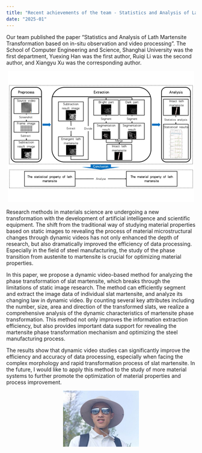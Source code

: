 ```yaml
---
title: "Recent achievements of the team - Statistics and Analysis of Lath Martensite Transformation based on in-situ observation and video processing"
date: "2025-01"
---
```


Our team published the paper “Statistics and Analysis of Lath Martensite Transformation based on in-situ observation and video processing”. The School of Computer Engineering and Science, Shanghai University was the first department, Yuexing Han was the first author, Ruiqi Li was the second author, and Xiangyu Xu was the corresponding author.

<p align="center">
  <img src="/images/indexPic/2025/lrq_Paper.png" />
</p>

Research methods in materials science are undergoing a new transformation with the development of artificial intelligence and scientific equipment. The shift from the traditional way of studying material properties based on static images to revealing the process of material microstructural changes through dynamic videos has not only enhanced the depth of research, but also dramatically improved the efficiency of data processing. Especially in the field of steel manufacturing, the study of the phase transition from austenite to martensite is crucial for optimizing material properties.

In this paper, we propose a dynamic video-based method for analyzing the phase transformation of slat martensite, which breaks through the limitations of static image research. The method can efficiently segment and extract the image data of individual slat martensite, and analyze its changing law in dynamic video. By counting several key attributes including the number, size, area and direction of the transformed slats, we realize a comprehensive analysis of the dynamic characteristics of martensite phase transformation. This method not only improves the information extraction efficiency, but also provides important data support for revealing the martensite phase transformation mechanism and optimizing the steel manufacturing process.

The results show that dynamic video studies can significantly improve the efficiency and accuracy of data processing, especially when facing the complex morphology and rapid transformation process of slat martensite. In the future, I would like to apply this method to the study of more material systems to further promote the optimization of material properties and process improvement.

<p align="center">
  <img src="/images/indexPic/2025/lrq.jpg" style="width:40%" />
</p>
